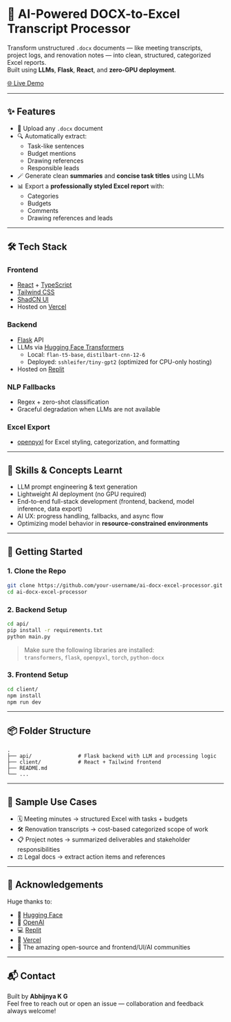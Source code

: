 
# 🧠 AI-Powered DOCX-to-Excel Transcript Processor

Transform unstructured `.docx` documents — like meeting transcripts, project logs, and renovation notes — into clean, structured, categorized Excel reports.  
Built using **LLMs**, **Flask**, **React**, and **zero-GPU deployment**.

[🌐 Live Demo](https://ai-powered-data-extracter.vercel.app)

---

## ✨ Features

- 📄 Upload any `.docx` document
- 🔍 Automatically extract:
  - Task-like sentences
  - Budget mentions
  - Drawing references
  - Responsible leads
- 🪄 Generate clean **summaries** and **concise task titles** using LLMs
- 📊 Export a **professionally styled Excel report** with:
  - Categories
  - Budgets
  - Comments
  - Drawing references and leads

---

## 🛠️ Tech Stack

### Frontend
- [React](https://reactjs.org/) + [TypeScript](https://www.typescriptlang.org/)
- [Tailwind CSS](https://tailwindcss.com/)
- [ShadCN UI](https://ui.shadcn.dev/)
- Hosted on [Vercel](https://vercel.com)

### Backend
- [Flask](https://flask.palletsprojects.com/) API
- LLMs via [Hugging Face Transformers](https://huggingface.co/transformers/)
  - Local: `flan-t5-base`, `distilbart-cnn-12-6`
  - Deployed: `sshleifer/tiny-gpt2` (optimized for CPU-only hosting)
- Hosted on [Replit](https://replit.com)

### NLP Fallbacks
- Regex + zero-shot classification
- Graceful degradation when LLMs are not available

### Excel Export
- [openpyxl](https://openpyxl.readthedocs.io/) for Excel styling, categorization, and formatting

---

## 🌟 Skills & Concepts Learnt

- LLM prompt engineering & text generation
- Lightweight AI deployment (no GPU required)
- End-to-end full-stack development (frontend, backend, model inference, data export)
- AI UX: progress handling, fallbacks, and async flow
- Optimizing model behavior in **resource-constrained environments**

---

## 🚀 Getting Started

### 1. Clone the Repo

```bash
git clone https://github.com/your-username/ai-docx-excel-processor.git
cd ai-docx-excel-processor
```

### 2. Backend Setup

```bash
cd api/
pip install -r requirements.txt
python main.py
```

> Make sure the following libraries are installed:  
> `transformers`, `flask`, `openpyxl`, `torch`, `python-docx`

### 3. Frontend Setup

```bash
cd client/
npm install
npm run dev
```

---

## 📦 Folder Structure

```
.
├── api/               # Flask backend with LLM and processing logic
├── client/            # React + Tailwind frontend
├── README.md
└── ...
```

---

## 📄 Sample Use Cases

- 🗓️ Meeting minutes → structured Excel with tasks + budgets  
- 🛠️ Renovation transcripts → cost-based categorized scope of work  
- 📋 Project notes → summarized deliverables and stakeholder responsibilities  
- ⚖️ Legal docs → extract action items and references  

---

## 🙏 Acknowledgements

Huge thanks to:

- 🤗 [Hugging Face](https://huggingface.co/)  
- 🧠 [OpenAI](https://openai.com/)  
- 💻 [Replit](https://replit.com/)  
- 🚀 [Vercel](https://vercel.com/)  
- 🧩 The amazing open-source and frontend/UI/AI communities  

---

## 📬 Contact

Built by **Abhijnya K G**  
Feel free to reach out or open an issue — collaboration and feedback always welcome!

